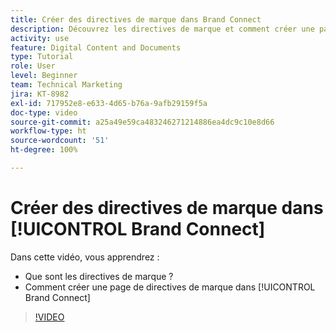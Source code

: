 ```yaml
---
title: Créer des directives de marque dans Brand Connect
description: Découvrez les directives de marque et comment créer une page de directives de marque dans Brand Connect pour [!UICONTROL Workfront DAM].
activity: use
feature: Digital Content and Documents
type: Tutorial
role: User
level: Beginner
team: Technical Marketing
jira: KT-8982
exl-id: 717952e8-e633-4d65-b76a-9afb29159f5a
doc-type: video
source-git-commit: a25a49e59ca483246271214886ea4dc9c10e8d66
workflow-type: ht
source-wordcount: '51'
ht-degree: 100%

---
```


# Créer des directives de marque dans [!UICONTROL Brand Connect]

Dans cette vidéo, vous apprendrez :

* Que sont les directives de marque ?
* Comment créer une page de directives de marque dans [!UICONTROL Brand Connect]

>[!VIDEO](https://video.tv.adobe.com/v/335244/?quality=12&learn=on)
